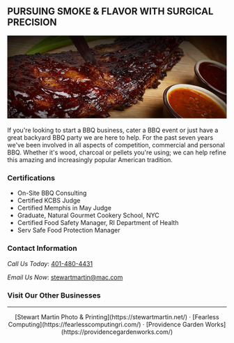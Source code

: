 ## PURSUING SMOKE & FLAVOR WITH SURGICAL PRECISION

![BBQ is Beautiful!](/assets/images/DR-Martin-BBQ.jpg "Dr. Martin's BBQ")

If you're looking to start a BBQ business, cater a BBQ event or just have a great backyard BBQ party we are here to help. For the past seven years we've been involved in all aspects of competition, commercial and personal BBQ. Whether it's wood, charcoal or pellets you're using; we can help refine this amazing and increasingly popular American tradition.


### Certifications

- On-Site BBQ Consulting
- Certified KCBS Judge
- Certified Memphis in May Judge
- Graduate, Natural Gourmet Cookery School, NYC
- Certified Food Safety Manager, RI Department of Health
- Serv Safe Food Protection Manager

### Contact Information

_Call Us Today_: [401-480-4431](tel:401-480-4431)

_Email Us Now_: <stewartmartin@mac.com>

### Visit Our Other Businesses
---
<p style="text-align: center;">[Stewart Martin Photo & Printing](https://stewartmartin.net/) &middot; [Fearless Computing](https://fearlesscomputingri.com/) &middot; [Providence Garden Works](https://providencegardenworks.com/)</p>
